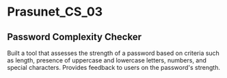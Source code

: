 # Prasunet_CS_03
## Password Complexity Checker

Built a tool that assesses the strength of a password based on criteria such as length, presence of uppercase and lowercase letters, numbers, and special characters. Provides feedback to users on the password's strength.
